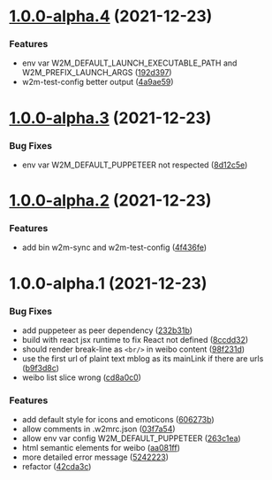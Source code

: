 # [1.0.0-alpha.4](https://github.com/EqualMa/weibo-to-mastodon/compare/v1.0.0-alpha.3...v1.0.0-alpha.4) (2021-12-23)


### Features

* env var W2M_DEFAULT_LAUNCH_EXECUTABLE_PATH and W2M_PREFIX_LAUNCH_ARGS ([192d397](https://github.com/EqualMa/weibo-to-mastodon/commit/192d39738a58bceeb01539c5f9ef901ef912a4bc))
* w2m-test-config better output ([4a9ae59](https://github.com/EqualMa/weibo-to-mastodon/commit/4a9ae59073345c72333f9d4c92c336d6ed81ce44))

# [1.0.0-alpha.3](https://github.com/EqualMa/weibo-to-mastodon/compare/v1.0.0-alpha.2...v1.0.0-alpha.3) (2021-12-23)


### Bug Fixes

* env var W2M_DEFAULT_PUPPETEER not respected ([8d12c5e](https://github.com/EqualMa/weibo-to-mastodon/commit/8d12c5e8bc7200c223df0bce9fd271947aaf3601))

# [1.0.0-alpha.2](https://github.com/EqualMa/weibo-to-mastodon/compare/v1.0.0-alpha.1...v1.0.0-alpha.2) (2021-12-23)


### Features

* add bin w2m-sync and w2m-test-config ([4f436fe](https://github.com/EqualMa/weibo-to-mastodon/commit/4f436feb80322ee620e5af9e7772c43090ac09b7))

# 1.0.0-alpha.1 (2021-12-23)


### Bug Fixes

* add puppeteer as peer dependency ([232b31b](https://github.com/EqualMa/weibo-to-mastodon/commit/232b31bbb796742d1d7cae2eb565bb4f8e3a979c))
* build with react jsx runtime to fix React not defined ([8ccdd32](https://github.com/EqualMa/weibo-to-mastodon/commit/8ccdd328d95990fb46a052690f4c5e085261d52b))
* should render break-line as `<br/>` in weibo content ([98f231d](https://github.com/EqualMa/weibo-to-mastodon/commit/98f231d7f9c58ed16c4f52ea102358c3a09e4cf3))
* use the first url of plaint text mblog as its mainLink if there are urls ([b9f3d8c](https://github.com/EqualMa/weibo-to-mastodon/commit/b9f3d8cb30af91605522ab635a36685319c724fc))
* weibo list slice wrong ([cd8a0c0](https://github.com/EqualMa/weibo-to-mastodon/commit/cd8a0c06d62f4bebdf25def1f9f1c630df92bc17))


### Features

* add default style for icons and emoticons ([606273b](https://github.com/EqualMa/weibo-to-mastodon/commit/606273b164cf26dfcd537d4e1dd54aba9959181a))
* allow comments in .w2mrc.json ([03f7a54](https://github.com/EqualMa/weibo-to-mastodon/commit/03f7a54e81d7e8e46134da7055ff5932c30c4b9c))
* allow env var config W2M_DEFAULT_PUPPETEER ([263c1ea](https://github.com/EqualMa/weibo-to-mastodon/commit/263c1eac4756558a1d2f37a47eb4ba80fd57b772))
* html semantic elements for weibo ([aa081ff](https://github.com/EqualMa/weibo-to-mastodon/commit/aa081ff49f0095638dba626bfdec97fc9c3670fd))
* more detailed error message ([5242223](https://github.com/EqualMa/weibo-to-mastodon/commit/5242223f032f1513a0f289d15d4d6e5dbfb3bc47))
* refactor ([42cda3c](https://github.com/EqualMa/weibo-to-mastodon/commit/42cda3c3a626b29c94aa6050c6b683e81211194b))
